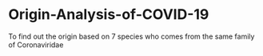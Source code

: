 # Origin-Analysis-of-COVID-19
To find out the origin based on 7 species who comes from the same family of Coronaviridae
